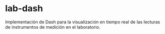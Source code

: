 # lab-dash
Implementación de Dash para la visualización en tiempo real de las lecturas de instrumentos de medición en el laboratorio.
